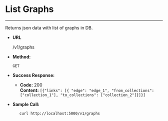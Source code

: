 # List Graphs

----
  Returns json data with list of graphs in DB.

* **URL**

  /v1/graphs

* **Method:**

  `GET`

* **Success Response:**

  * **Code:** 200 <br />
    **Content:** `[{"links": [{ "edge": "edge_1", "from_collections": ["collection_1"], "to_collections": ["collection_2"]}]}]`

* **Sample Call:**

  ```shell
     curl http://localhost:5000/v1/graphs
  ```
